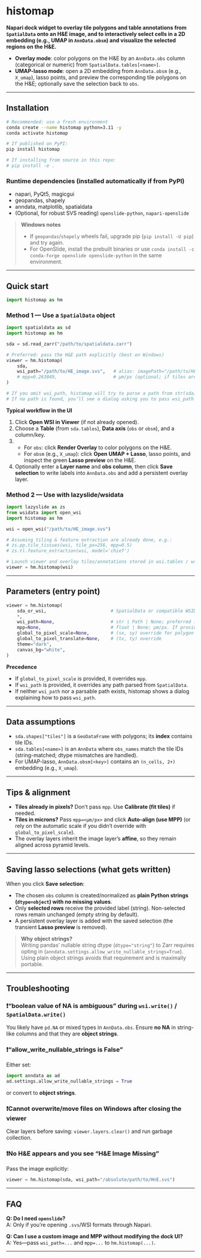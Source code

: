 # histomap

**Napari dock widget to overlay tile polygons and table annotations from `SpatialData` onto an H&E image, and to interactively select cells in a 2D embedding (e.g., UMAP in `AnnData.obsm`) and visualize the selected regions on the H&E.**

- **Overlay mode**: color polygons on the H&E by an `AnnData.obs` column (categorical or numeric) from `SpatialData.tables[<name>]`.
- **UMAP-lasso mode**: open a 2D embedding from `AnnData.obsm` (e.g., `X_umap`), lasso points, and preview the corresponding tile polygons on the H&E; optionally save the selection back to `obs`.

---

## Installation

```bash
# Recommended: use a fresh environment
conda create --name histomap python=3.11 -y
conda activate histomap

# If published on PyPI:
pip install histomap

# If installing from source in this repo:
# pip install -e .
```

### Runtime dependencies (installed automatically if from PyPI)
- napari, PyQt5, magicgui
- geopandas, shapely
- anndata, matplotlib, spatialdata  
- (Optional, for robust SVS reading) `openslide-python`, `napari-openslide`

> **Windows notes**  
> - If `geopandas`/`shapely` wheels fail, upgrade pip (`pip install -U pip`) and try again.  
> - For OpenSlide, install the prebuilt binaries or use `conda install -c conda-forge openslide openslide-python` in the same environment.

---

## Quick start

```python
import histomap as hm
```

### Method 1 — Use a `SpatialData` object

```python
import spatialdata as sd
import histomap as hm

sda = sd.read_zarr("/path/to/spatialdata.zarr")

# Preferred: pass the H&E path explicitly (best on Windows)
viewer = hm.histomap(
    sda,
    wsi_path="/path/to/HE_image.svs",   # alias: imagePath="/path/to/HE_image.svs"
    # mpp=0.263049,                     # µm/px (optional; if tiles are in microns, scale=1/mpp is auto-applied)
)

# If you omit wsi_path, histomap will try to parse a path from str(sda).
# If no path is found, you’ll see a dialog asking you to pass wsi_path explicitly.
```

**Typical workflow in the UI**
1. Click **Open WSI in Viewer** (if not already opened).
2. Choose a **Table** (from `sda.tables`), **Data axis** (`obs` or `obsm`), and a column/key.
3. - For `obs`: click **Render Overlay** to color polygons on the H&E.  
   - For `obsm` (e.g., `X_umap`): click **Open UMAP + Lasso**, lasso points, and inspect the green **Lasso preview** on the H&E.
4. Optionally enter a **Layer name** and **obs column**, then click **Save selection** to write labels into `AnnData.obs` and add a persistent overlay layer.

### Method 2 — Use with **lazyslide/wsidata**

```python
import lazyslide as zs
from wsidata import open_wsi
import histomap as hm

wsi = open_wsi("/path/to/HE_image.svs")

# Assuming tiling & feature extraction are already done, e.g.:
# zs.pp.tile_tissues(wsi, tile_px=256, mpp=0.5)
# zs.tl.feature_extraction(wsi, model='chief')

# Launch viewer and overlay tiles/annotations stored in wsi.tables / wsi.shapes
viewer = hm.histomap(wsi)
```

---

## Parameters (entry point)

```python
viewer = hm.histomap(
    sda_or_wsi,                        # SpatialData or compatible WSIData
    *,
    wsi_path=None,                     # str | Path | None; preferred image to open (alias: imagePath)
    mpp=None,                          # float | None; µm/px. If provided and no explicit scale, applies scale=(1/mpp, 1/mpp)
    global_to_pixel_scale=None,        # (sx, sy) override for polygon transform
    global_to_pixel_translate=None,    # (tx, ty) override
    theme="dark",
    canvas_bg="white",
)
```

**Precedence**  
- If `global_to_pixel_scale` is provided, it overrides `mpp`.  
- If `wsi_path` is provided, it overrides any path parsed from `SpatialData`.  
- If neither `wsi_path` nor a parsable path exists, histomap shows a dialog explaining how to pass `wsi_path`.

---

## Data assumptions

- `sda.shapes["tiles"]` is a `GeoDataFrame` with polygons; its **index** contains tile IDs.  
- `sda.tables[<name>]` is an `AnnData` where `obs_names` match the tile IDs (string-matched; dtype mismatches are handled).  
- For UMAP-lasso, `AnnData.obsm[<key>]` contains an `(n_cells, 2+)` embedding (e.g., `X_umap`).

---

## Tips & alignment

- **Tiles already in pixels?** Don’t pass `mpp`. Use **Calibrate (fit tiles)** if needed.  
- **Tiles in microns?** Pass `mpp=<µm/px>` and click **Auto-align (use MPP)** (or rely on the automatic scale if you didn’t override with `global_to_pixel_scale`).  
- The overlay layers inherit the image layer’s **affine**, so they remain aligned across pyramid levels.

---

## Saving lasso selections (what gets written)

When you click **Save selection**:
- The chosen `obs` column is created/normalized as **plain Python strings (`dtype=object`) with no missing values**.  
- Only **selected rows** receive the provided label (string). Non-selected rows remain unchanged (empty string by default).  
- A persistent overlay layer is added with the saved selection (the transient **Lasso preview** is removed).

> **Why object strings?**  
> Writing pandas’ nullable string dtype (`dtype="string"`) to Zarr requires opting in (`anndata.settings.allow_write_nullable_strings=True`). Using plain object strings avoids that requirement and is maximally portable.

---

## Troubleshooting

### ❗️“boolean value of NA is ambiguous” during `wsi.write()` / `SpatialData.write()`
You likely have `pd.NA` or mixed types in `AnnData.obs`. Ensure **no NA** in string-like columns and that they are **object strings**.

### ❗️“allow_write_nullable_strings is False”
Either set:
```python
import anndata as ad
ad.settings.allow_write_nullable_strings = True
```
or convert to **object strings**.

### ❗️Cannot overwrite/move files on Windows after closing the viewer
Clear layers before saving: `viewer.layers.clear()` and run garbage collection.

### ❗️No H&E appears and you see “H&E Image Missing”
Pass the image explicitly:
```python
viewer = hm.histomap(sda, wsi_path="/absolute/path/to/HnE.svs")
```

---

## FAQ

**Q: Do I need `openslide`?**  
A: Only if you’re opening `.svs`/WSI formats through Napari.

**Q: Can I use a custom image and MPP without modifying the dock UI?**  
A: Yes—pass `wsi_path=...` and `mpp=...` to `hm.histomap(...)`.

---
